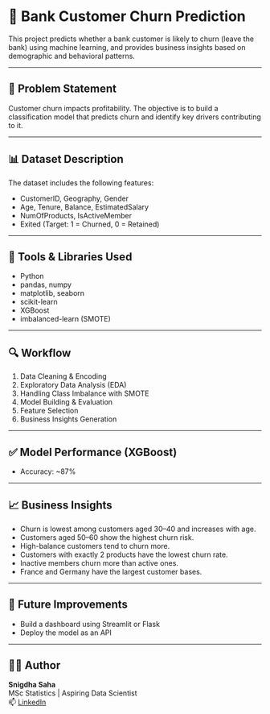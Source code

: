 # 🏦 Bank Customer Churn Prediction

This project predicts whether a bank customer is likely to churn (leave the bank) using machine learning, and provides business insights based on demographic and behavioral patterns.

---

## 📌 Problem Statement

Customer churn impacts profitability. The objective is to build a classification model that predicts churn and identify key drivers contributing to it.

---

## 📊 Dataset Description

The dataset includes the following features:

- CustomerID, Geography, Gender
- Age, Tenure, Balance, EstimatedSalary
- NumOfProducts, IsActiveMember
- Exited (Target: 1 = Churned, 0 = Retained)

---

## 🔧 Tools & Libraries Used

- Python
- pandas, numpy
- matplotlib, seaborn
- scikit-learn
- XGBoost
- imbalanced-learn (SMOTE)

---

## 🔍 Workflow

1. Data Cleaning & Encoding
2. Exploratory Data Analysis (EDA)
3. Handling Class Imbalance with SMOTE
4. Model Building & Evaluation
5. Feature Selection 
6. Business Insights Generation

---

## ✅ Model Performance (XGBoost)

- Accuracy: ~87%

---

## 📈 Business Insights

- Churn is lowest among customers aged 30–40 and increases with age.
- Customers aged 50–60 show the highest churn risk.
- High-balance customers tend to churn more.
- Customers with exactly 2 products have the lowest churn rate.
- Inactive members churn more than active ones.
- France and Germany have the largest customer bases.

---
## 🧠 Future Improvements

- Build a dashboard using Streamlit or Flask
- Deploy the model as an API

---

## 🙋‍♀️ Author

**Snigdha Saha**  
MSc Statistics | Aspiring Data Scientist  
📫 [LinkedIn](www.linkedin.com/in/snigdha-saha-287b60259) 
